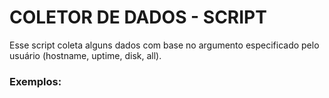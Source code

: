 # COLETOR DE DADOS - SCRIPT

Esse script coleta alguns dados com base no argumento especificado pelo usuário (hostname, uptime, disk, all).

### Exemplos: 
